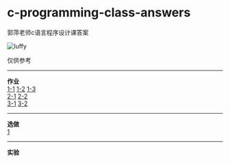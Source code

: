 c-programming-class-answers
===========================

郭萍老师c语言程序设计课答案

![luffy](https://github.com/sunlei99/c-programming-class-answers/blob/master/图片/luffy.jpg)

仅供参考  
___  
**作业**  
[1-1](https://github.com/sunlei99/c-programming-class-answers/blob/master/src/%E4%BD%9C%E4%B8%9A/1-1.c)
[1-2](https://github.com/sunlei99/c-programming-class-answers/blob/master/src/%E4%BD%9C%E4%B8%9A/1-2.c)
[1-3](https://github.com/sunlei99/c-programming-class-answers/blob/master/src/%E4%BD%9C%E4%B8%9A/1-3.c)  
[2-1](https://github.com/sunlei99/c-programming-class-answers/blob/master/src/%E4%BD%9C%E4%B8%9A/2-1.c)
[2-2](https://github.com/sunlei99/c-programming-class-answers/blob/master/src/%E4%BD%9C%E4%B8%9A/2-2.c)  
[3-1](https://github.com/sunlei99/c-programming-class-answers/blob/master/src/%E4%BD%9C%E4%B8%9A/3-1.c)
[3-2](https://github.com/sunlei99/c-programming-class-answers/blob/master/src/%E4%BD%9C%E4%B8%9A/3-2.c)
___  
**选做**  
[1](https://github.com/sunlei99/c-programming-class-answers/blob/master/src/%E9%80%89%E5%81%9A/1.c)

___  
**实验**

